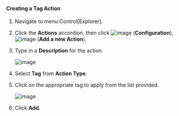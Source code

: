 #### Creating a Tag Action

1.  Navigate to menu:Control\[Explorer\].

2.  Click the **Actions** accordion, then click
    ![image](../images/1847.png) (**Configuration**),
    ![image](../images/1862.png) (**Add a new Action**).

3.  Type in a **Description** for the action.

    ![image](../images/1928.png)

4.  Select **Tag** from **Action Type**.

5.  Click on the appropriate tag to apply from the list provided.

    ![image](../images/1927.png)

6.  Click **Add**.
